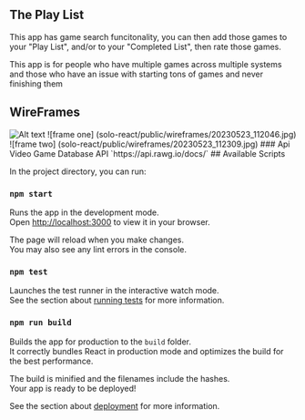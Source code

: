 ## The Play List
This app has game search funcitonality, you can then add those games to your "Play List", and/or to your "Completed List", then rate those games.

This app is for people who have multiple games across multiple systems and those who have an issue with starting tons of games and never finishing them
## WireFrames
<img src="solo-react/public/wireframes/20230523_112046.jpg" alt="Alt text" title="Optional title">
![frame one] (solo-react/public/wireframes/20230523_112046.jpg)
![frame two] (solo-react/public/wireframes/20230523_112309.jpg)
### Api
Video Game Database API
`https://api.rawg.io/docs/`
## Available Scripts

In the project directory, you can run:

### `npm start`

Runs the app in the development mode.\
Open [http://localhost:3000](http://localhost:3000) to view it in your browser.

The page will reload when you make changes.\
You may also see any lint errors in the console.

### `npm test`

Launches the test runner in the interactive watch mode.\
See the section about [running tests](https://facebook.github.io/create-react-app/docs/running-tests) for more information.

### `npm run build`

Builds the app for production to the `build` folder.\
It correctly bundles React in production mode and optimizes the build for the best performance.

The build is minified and the filenames include the hashes.\
Your app is ready to be deployed!

See the section about [deployment](https://facebook.github.io/create-react-app/docs/deployment) for more information.


